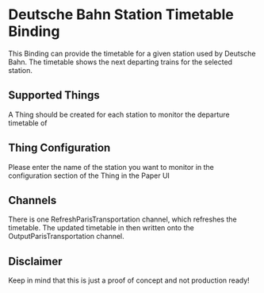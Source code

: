 # Deutsche Bahn Station Timetable Binding

This Binding can provide the timetable for a given station used by Deutsche Bahn. The timetable shows the next departing trains for the selected station.

## Supported Things

A Thing should be created for each station to monitor the departure timetable of

## Thing Configuration

Please enter the name of the station you want to monitor in the configuration section of the Thing in the Paper UI

## Channels

There is one RefreshParisTransportation channel, which refreshes the timetable. The updated timetable in then written onto the OutputParisTransportation channel.

## Disclaimer

Keep in mind that this is just a proof of concept and not production ready!
